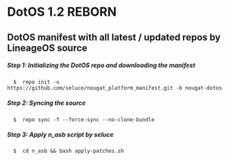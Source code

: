 DotOS 1.2 REBORN
===========
DotOS manifest with all latest / updated repos by LineageOS source
------------------

##### Step 1: Initializing the DotOS repo and downloading the manifest

      $  repo init -u https://github.com/seluce/nougat_platform_manifest.git -b nougat-dotos

##### Step 2: Syncing the source

      $  repo sync -f --force-sync --no-clone-bundle
	  
##### Step 3: Apply n_asb script by seluce

	  $  cd n_asb && bash apply-patches.sh